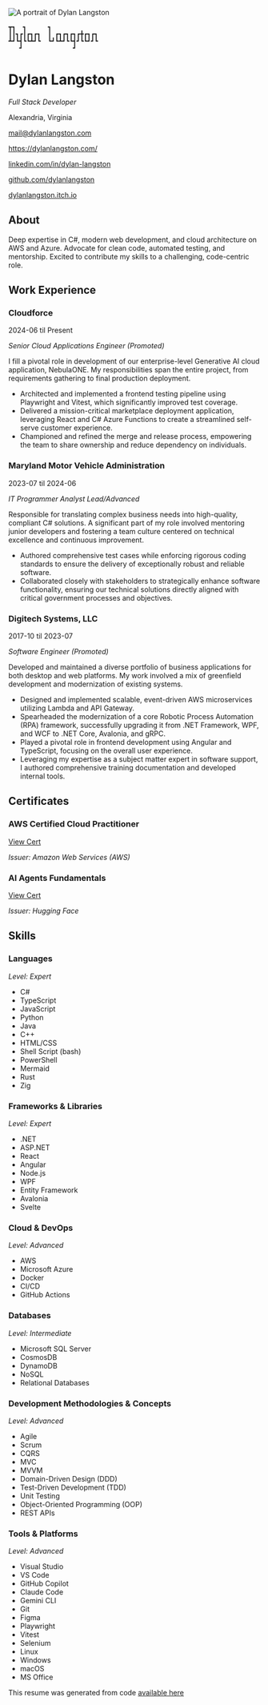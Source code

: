 ![A portrait of Dylan Langston](https://avatars.githubusercontent.com/u/16236219?v=4)

```figlet
┳┓  ┓      ┓             
┃┃┓┏┃┏┓┏┓  ┃ ┏┓┏┓┏┓┏╋┏┓┏┓
┻┛┗┫┗┗┻┛┗  ┗┛┗┻┛┗┗┫┛┗┗┛┛┗
   ┛              ┛      
```

# Dylan Langston

*Full Stack Developer*

Alexandria, Virginia

[mail\@dylanlangston.com](mailto:mail@dylanlangston.com)

[https\://dylanlangston.com/](https://dylanlangston.com/)

[linkedin.com/in/dylan-langston](https://www.linkedin.com/in/dylan-langston)

[github.com/dylanlangston](https://github.com/dylanlangston)

[dylanlangston.itch.io](https://dylanlangston.itch.io)

## About

Deep expertise in C#, modern web development, and cloud architecture on AWS and Azure. Advocate for clean code, automated testing, and mentorship. Excited to contribute my skills to a challenging, code-centric role.

## Work Experience

### Cloudforce

2024-06 til Present

*Senior Cloud Applications Engineer (Promoted)*

I fill a pivotal role in development of our enterprise-level Generative AI cloud application, NebulaONE. My responsibilities span the entire project, from requirements gathering to final production deployment.

- Architected and implemented a frontend testing pipeline using Playwright and Vitest, which significantly improved test coverage.
- Delivered a mission-critical marketplace deployment application, leveraging React and C# Azure Functions to create a streamlined self-serve customer experience.
- Championed and refined the merge and release process, empowering the team to share ownership and reduce dependency on individuals.

### Maryland Motor Vehicle Administration

2023-07 til 2024-06

*IT Programmer Analyst Lead/Advanced*

Responsible for translating complex business needs into high-quality, compliant C# solutions. A significant part of my role involved mentoring junior developers and fostering a team culture centered on technical excellence and continuous improvement.

- Authored comprehensive test cases while enforcing rigorous coding standards to ensure the delivery of exceptionally robust and reliable software.
- Collaborated closely with stakeholders to strategically enhance software functionality, ensuring our technical solutions directly aligned with critical government processes and objectives.

### Digitech Systems, LLC

2017-10 til 2023-07

*Software Engineer (Promoted)*

Developed and maintained a diverse portfolio of business applications for both desktop and web platforms. My work involved a mix of greenfield development and modernization of existing systems.

- Designed and implemented scalable, event-driven AWS microservices utilizing Lambda and API Gateway.
- Spearheaded the modernization of a core Robotic Process Automation (RPA) framework, successfully upgrading it from .NET Framework, WPF, and WCF to .NET Core, Avalonia, and gRPC.
- Played a pivotal role in frontend development using Angular and TypeScript, focusing on the overall user experience.
- Leveraging my expertise as a subject matter expert in software support, I authored comprehensive training documentation and developed internal tools.

## Certificates

### AWS Certified Cloud Practitioner

[View Cert](https://www.credly.com/badges/7be86b7c-c5c0-4887-80ef-ebc2876a3ab0)

*Issuer: Amazon Web Services (AWS)*

### AI Agents Fundamentals

[View Cert](https://huggingface.co/datasets/agents-course/certificates/resolve/main/certificates/dylanlangston/2025-02-11.png)

*Issuer: Hugging Face*

## Skills

### Languages

*Level: Expert*

- C#
- TypeScript
- JavaScript
- Python
- Java
- C++
- HTML/CSS
- Shell Script (bash)
- PowerShell
- Mermaid
- Rust
- Zig

### Frameworks & Libraries

*Level: Expert*

- .NET
- ASP.NET
- React
- Angular
- Node.js
- WPF
- Entity Framework
- Avalonia
- Svelte

### Cloud & DevOps

*Level: Advanced*

- AWS
- Microsoft Azure
- Docker
- CI/CD
- GitHub Actions

### Databases

*Level: Intermediate*

- Microsoft SQL Server
- CosmosDB
- DynamoDB
- NoSQL
- Relational Databases

### Development Methodologies & Concepts

*Level: Advanced*

- Agile
- Scrum
- CQRS
- MVC
- MVVM
- Domain-Driven Design (DDD)
- Test-Driven Development (TDD)
- Unit Testing
- Object-Oriented Programming (OOP)
- REST APIs

### Tools & Platforms

*Level: Advanced*

- Visual Studio
- VS Code
- GitHub Copilot
- Claude Code
- Gemini CLI
- Git
- Figma
- Playwright
- Vitest
- Selenium
- Linux
- Windows
- macOS
- MS Office

This resume was generated from code [available here](https://github.com/dylanlangston/Resume)
